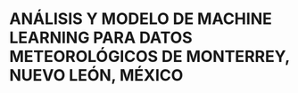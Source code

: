 # **ANÁLISIS Y MODELO DE MACHINE LEARNING PARA DATOS METEOROLÓGICOS DE MONTERREY, NUEVO LEÓN, MÉXICO**
